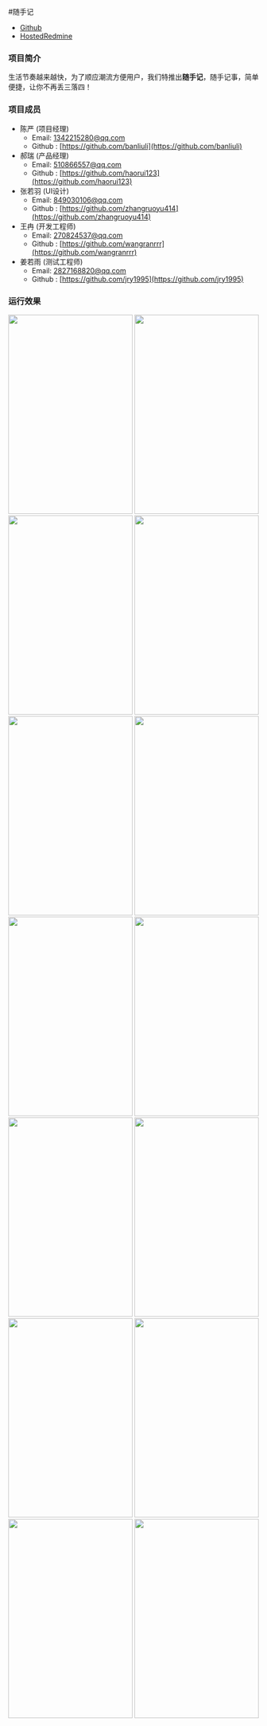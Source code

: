 #随手记

* [Github](https://github.com/banliuli/GitDemo) 
* [HostedRedmine](http://www.hostedredmine.com/projects/java_cy1/wiki)

### 项目简介

生活节奏越来越快，为了顺应潮流方便用户，我们特推出**随手记**，随手记事，简单便捷，让你不再丢三落四！

### 项目成员

* 陈严 (项目经理) 
    * Email: <1342215280@qq.com>
    * Github : [https://github.com/banliuli](https://github.com/banliuli)
* 郝瑞 (产品经理) 
    * Email: <510866557@qq.com>
    * Github : [https://github.com/haorui123](https://github.com/haorui123)
* 张若羽 (UI设计) 
    * Email: <849030106@qq.com>
    * Github : [https://github.com/zhangruoyu414](https://github.com/zhangruoyu414)
* 王冉 (开发工程师) 
    * Email: <270824537@qq.com>
    * Github : [https://github.com/wangranrrr](https://github.com/wangranrrr)	
* 姜若雨 (测试工程师) 
    * Email: <2827168820@qq.com>
    * Github : [https://github.com/jry1995](https://github.com/jry1995)	
	
### 运行效果
<img src="../../image/随手记/1.png" width=250 height=400 />
<img src="../../image/随手记/2.png" width=250 height=400 />
<img src="../../image/随手记/3.png" width=250 height=400 />

<img src="../../image/随手记/4.png" width=250 height=400 />
<img src="../../image/随手记/5.png" width=250 height=400 />
<img src="../../image/随手记/6.png" width=250 height=400 />

<img src="../../image/随手记/7.png" width=250 height=400 />
<img src="../../image/随手记/8.png" width=250 height=400 />
<img src="../../image/随手记/9.png" width=250 height=400 />

<img src="../../image/随手记/10.png" width=250 height=400 />
<img src="../../image/随手记/11.png" width=250 height=400 />
<img src="../../image/随手记/12.png" width=250 height=400 />

<img src="../../image/随手记/13.png" width=250 height=400 />
<img src="../../image/随手记/14.png" width=250 height=400 />
